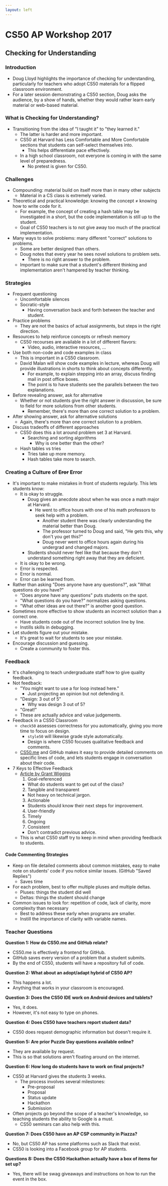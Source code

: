 ```yaml
---
layout: left
---
```


# CS50 AP Workshop 2017

## Checking for Understanding

### Introduction
- Doug Lloyd highlights the importance of checking for understanding, particularly for teachers who adopt CS50 materials for a flipped classroom environment.
- For a later session demonstrating a CS50 section, Doug asks the audience, by a show of hands, whether they would rather learn early material or web-based material.

### What is Checking for Understanding?
- Transitioning from the idea of "I taught it" to "they learned it."
  - The latter is harder and more important.
  - CS50 at Harvard has Less Comfortable and More Comfortable sections that students can self-select themselves into.
    - This helps differentiate pace effectively.
  - In a high school classroom, not everyone is coming in with the same level of preparedness.
    - No pretest is given for CS50.

### Challenges
- Compounding: material build on itself more than in many other subjects
  - Material in a CS class is extremely varied.
- Theoretical and practical knowledge: knowing the concept ≠ knowing how to write code for it.
  - For example, the concept of creating a hash table may be investigated in a short, but the code implementation is still up to the student.
  - Goal of CS50 teachers is to not give away too much of the practical implementation.
- Many ways to solve problems: many different "correct" solutions to problems.
  - Some are better designed than others.
  - Doug notes that every year he sees novel solutions to problem sets.
    - There is no right answer to the problem.
  - Important to make sure that a student's different thinking and implementation aren't hampered by teacher thinking.

### Strategies
- Frequent questioning
  - Uncomfortable silences
  - Socratic-style
    - Having conversation back and forth between the teacher and student.
- Practice problems
  - They are not the basics of actual assignments, but steps in the right direction.
- Resources to help reinforce concepts or refresh memory
  - CS50 recourses are available in a lot of different flavors:
    - Video, audio, interactive resources, ...
- Use both non-code and code examples in class
  - This is important in a CS50 classroom.
  - David Malan will show code examples in lecture, whereas Doug will provide illustrations in shorts to think about concepts differently.
    - For example, to explain stepping into an array, discuss finding mail in post office boxes.
    - The point is to have students see the parallels between the two explanations.
- Before revealing answer, ask for alternative
  - Whether or not students give the right answer in discussion, be sure to field for more solutions from other students.
    - Remember, there's more than one correct solution to a problem.
- After showing answer, ask for alternative solutions
  - Again, there's more than one correct solution to a problem.
- Discuss tradeoffs of different approaches
  - CS50 does this a lot around problem set 3 at Harvard.
    - Searching and sorting algorithms
      - Why is one better than the other?
  - Hash tables vs tries
    - Tries take up more memory.
    - Hash tables take more to search.

### Creating a Culture of ~~Eror~~ Error
- It's important to make mistakes in front of students regularly. This lets students know:
  - It is okay to struggle.
    - Doug gives an anecdote about when he was once a math major at Harvard.
      - He went to office hours with one of his math professors to seek help with a problem.
        - Another student there was clearly understanding the material better than Doug.
        - The professor turned to Doug and said, "He gets this, why don't you get this?"
        - Doug never went to office hours again during his undergrad and changed majors.
    - Students should never feel like that because they don't understand something right away that they are deficient.
  - It is okay to be wrong.
  - Error is respected.
  - Error is normal.
  - Error can be learned from.
- Rather than asking "Does anyone have any questions?", ask "What questions do you have?"
  - "Does anyone have any questions" puts students on the spot.
  - "What questions do you have?" normalizes asking questions.
  - "What other ideas are out there?" is another good question.
- Sometimes more effective to show students an incorrect solution than a correct one.
  - Have students code out of the incorrect solution line by line.
  - Instills skills in debugging.
- Let students figure out your mistake.
  - It's great to wait for students to see your mistake.
- Encourage discussion and guessing.
  - Create a community to foster this.

### Feedback
- It's challenging to teach undergraduate staff how to give quality feedback.
- Not feedback:
  - "You might want to use a for loop instead here."
    - Just projecting an opinion but not defending it.
  - "Design: 3 out of 5"
    - Why was design 3 out of 5?
  - "Great!"
  - These are actually advice and value judgements.
- Feedback in a CS50 Classroom
  - `check50` assesses correctness for you automatically, giving you more time to focus on design.
    - `style50` will likewise grade style automatically.
    - Design is where CS50 focuses qualitative feedback and comments.
  - [CS50.me](https://cs50.me) and GitHub makes it easy to provide detailed comments on specific lines of code, and lets students engage in conversation about their code.
- 7 Keys to Effective Feedback
  - [Article by Grant Wiggins](http://www.ascd.org/publications/educational-leadership/sept12/vol70/num01/Seven-Keys-to-Effective-Feedback.aspx)
    1. Goal-referenced
      - What do students want to get out of the class?
    2. Tangible and transparent
      - Not heavy on technical jargon.
    3. Actionable
      - Students should know their next steps for improvement.
    4. User-friendly
    5. Timely
    6. Ongoing
    7. Consistent
      - Don't contradict previous advice.
  - This is what CS50 staff try to keep in mind when providing feedback to students.

#### Code Commenting Strategies
- Keep on file detailed comments about common mistakes, easy to make note on students' code if you notice similar issues. (GitHub "Saved Replies")
  - Saves time
- For each problem, best to offer multiple pluses and multiple deltas.
  - Pluses: things the student did well
  - Deltas: things the student should change
- Common issues to look for: repetition of code, lack of clarity, more complexity than necessary
  - Best to address these early when programs are smaller.
  - Instill the importance of clarity with variable names.

### Teacher Questions
**Question 1: How do CS50.me and GitHub relate?**
- CS50.me is effectively a frontend for GitHub.
- GitHub saves every version of a problem that a student submits.
- By the end of CS50, students will have a repository full of code.

**Question 2: What about an adopt/adapt hybrid of CS50 AP?**
- This happens a lot.
- Anything that works in your classroom is encouraged.

**Question 3: Does the CS50 IDE work on Android devices and tablets?**
- Yes, it does.
- However, it's not easy to type on phones.

**Question 4: Does CS50 have teachers report student data?**
- CS50 does request demographic information but doesn't require it.

**Question 5: Are prior Puzzle Day questions available online?**
- They are available by request.
- This is so that solutions aren't floating around on the internet.

**Question 6: How long do students have to work on final projects?**
- CS50 at Harvard gives the students 3 weeks.
  - The process involves several milestones:
    - Pre-proposal
    - Proposal
    - Status update
    - Hackathon
    - Submission
- Often projects go beyond the scope of a teacher's knowledge, so teaching students the ability to Google is a must.
  - CS50 seminars can also help with this.

**Question 7: Does CS50 have an AP CSP community in Piazza?**
- No, but CS50 AP has some platforms such as Slack that exist.
- CS50 is looking into a Facebook group for AP students.

**Questions 8: Does the CS50 Hackathon actually have a box of items for set up?**
- Yes, there will be swag giveaways and instructions on how to run the event in the box.
